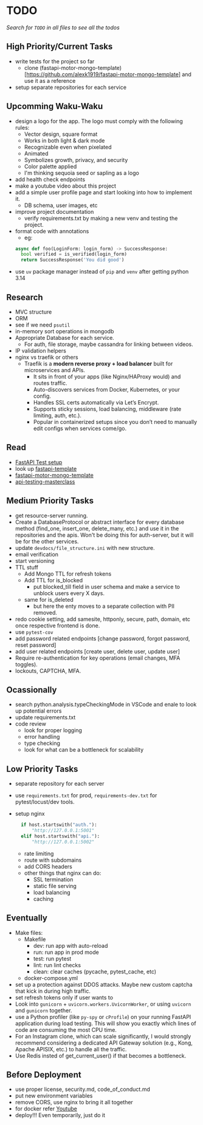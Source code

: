 # TODO

_Search for `TODO` in all files to see all the todos_

## High Priority/Current Tasks

- write tests for the project so far
  - clone (fastapi-motor-mongo-template)[https://github.com/alexk1919/fastapi-motor-mongo-template] and use it as a reference
- setup separate repositories for each service

## Upcomming **Waku-Waku**

- design a logo for the app. The logo must comply with the following rules:
  - Vector design, square format
  - Works in both light & dark mode
  - Recognizable even when pixelated
  - Animated
  - Symbolizes growth, privacy, and security
  - Color palette applied
  - I'm thinking sequoia seed or sapling as a logo
- add health check endpoints
- make a youtube video about this project
- add a simple user profile page and start looking into how to implement it.
  - DB schema, user images, etc
- improve project documentation
  - verify requirements.txt by making a new venv and testing the project.
- format code with annotations
  - eg:
  ```py
  async def foo(LoginForm: login_form) -> SuccessResponse:
    bool verified = is_verified(login_form)
    return SuccessResponse('You did good')
  ```
- use `uv` package manager instead of `pip` and `venv` after getting python 3.14

## Research

- MVC structure
- ORM
- see if we need `psutil`
- in-memory sort operations in mongodb
- Appropriate Database for each service.
  - For auth, file storage, maybe cassandra for linking between videos.
- IP validation helpers
- nginx vs traefik or others
  - Traefik is a **modern reverse proxy + load balancer** built for microservices and APIs.
    - It sits in front of your apps (like Nginx/HAProxy would) and routes traffic.
    - Auto-discovers services from Docker, Kubernetes, or your config.
    - Handles SSL certs automatically via Let’s Encrypt.
    - Supports sticky sessions, load balancing, middleware (rate limiting, auth, etc.).
    - Popular in containerized setups since you don’t need to manually edit configs when services come/go.

## Read

- [FastAPI Test setup](https://testdriven.io/blog/fastapi-crud/)
- look up [fastapi-template](https://github.com/fastapi/full-stack-fastapi-template)
- [fastapi-motor-mongo-template](https://github.com/alexk1919/fastapi-motor-mongo-template)
- [api-testing-masterclass](https://github.com/Pytest-with-Eric/api-testing-masterclass)

## Medium Priority Tasks

- get resource-server running.
- Create a DatabaseProtocol or abstract interface for every database method (find_one, insert_one, delete_many, etc.) and use it in the repositories and the apis. Won't be doing this for auth-server, but it will be for the other services.
- update `devdocs/file_structure.ini` with new structure.
- email verification
- start versioning
- TTL stuff
  - Add Mongo TTL for refresh tokens
  - Add TTL for is_blocked
    - put blocked_till field in user schema and make a service to unblock users every X days.
  - same for is_deleted
    - but here the enty moves to a separate collection with PII removed.
- redo cookie setting, add samesite, httponly, secure, path, domain, etc once respective frontend is done.
- use `pytest-cov`
- add password related endpoints [change password, forgot password, reset password]
- add user related endpoints [create user, delete user, update user]
- Require re-authentication for key operations (email changes, MFA toggles).
- lockouts, CAPTCHA, MFA.

## Ocassionally

- search python.analysis.typeCheckingMode in VSCode and enale to look up potential errors
- update requirements.txt
- code review
  - look for proper logging
  - error handling
  - type checking
  - look for what can be a bottleneck for scalability

## Low Priority Tasks

- separate repository for each server
- use `requirements.txt` for prod, `requirements-dev.txt` for pytest/locust/dev tools.
- setup nginx

  ```python
    if host.startswith("auth."):
        "http://127.0.0.1:5001"
    elif host.startswith("api."):
        "http://127.0.0.1:5002"
  ```

  - rate limiting
  - route with subdomains
  - add CORS headers
  - other things that nginx can do:
    - SSL termination
    - static file serving
    - load balancing
    - caching

## Eventually

- Make files:
  - Makefile
    - dev: run app with auto-reload
    - run: run app in prod mode
    - test: run pytest
    - lint: run lint checks
    - clean: clear caches (pycache, pytest_cache, etc)
  - docker-compose.yml
- set up a protection against DDOS attacks. Maybe new custom captcha that kick in during high traffic.
- set refresh tokens only if user wants to
- Look into `gunicorn` + `uvicorn.workers.UvicornWorker`, or using `uvicorn` and `gunicorn` together.
- use a Python profiler (like `py-spy` or `cProfile`) on your running FastAPI application during load testing. This will show you exactly which lines of code are consuming the most CPU time.
- For an Instagram clone, which can scale significantly, I would strongly recommend considering a dedicated API Gateway solution (e.g., Kong, Apache APISIX, etc.) to handle all the traffic.
- Use Redis insted of get_current_user() if that becomes a bottleneck.

## Before Deployment

- use proper license, security.md, code_of_conduct.md
- put new environment variables
- remove CORS, use nginx to bring it all together
- for docker refer [Youtube](https://www.youtube.com/watch?v=DQdB7wFEygo)
- deploy!!! Even temporarily, just do it
